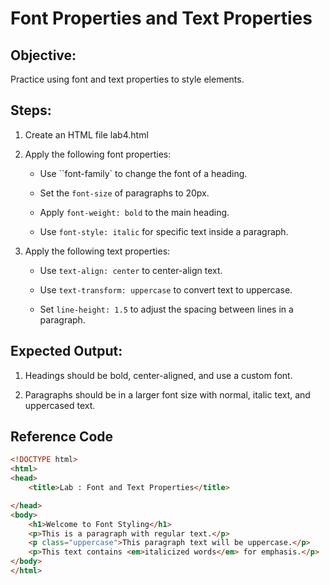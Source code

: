 # Font Properties and Text Properties

## Objective:
Practice using font and text properties to style elements.

## Steps:

1. Create an HTML file lab4.html

2. Apply the following font properties:

    * Use ``font-family` to change the font of a heading.

    * Set the `font-size` of paragraphs to 20px.
    * Apply `font-weight: bold` to the main heading.
    * Use `font-style: italic` for specific text inside a paragraph.

3. Apply the following text properties:

    * Use `text-align: center` to center-align text.

    * Use `text-transform: uppercase` to convert text to uppercase.

    * Set `line-height: 1.5` to adjust the spacing between lines in a paragraph.

## Expected Output:

1. Headings should be bold, center-aligned, and use a custom font.

2. Paragraphs should be in a larger font size with normal, italic text, and uppercased text.




## Reference Code
```html
<!DOCTYPE html>
<html>
<head>
    <title>Lab : Font and Text Properties</title>

</head>
<body>
    <h1>Welcome to Font Styling</h1>
    <p>This is a paragraph with regular text.</p>
    <p class="uppercase">This paragraph text will be uppercase.</p>
    <p>This text contains <em>italicized words</em> for emphasis.</p>
</body>
</html>
```
